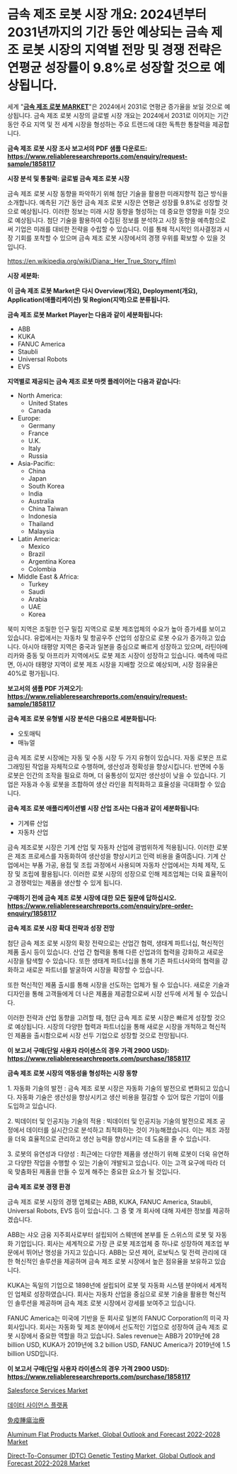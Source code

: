 <p><h1>금속 제조 로봇 시장 개요: 2024년부터 2031년까지의 기간 동안 예상되는 금속 제조 로봇 시장의 지역별 전망 및 경쟁 전략은 연평균 성장률이 9.8%로 성장할 것으로 예상됩니다.</h1></p><p>세계 "<strong><a href="https://www.reliableresearchreports.com/metal-manufacturing-robot-r1858117">금속 제조 로봇 MARKET</a></strong>"은 2024에서 2031로 연평균 증가율을 보일 것으로 예상됩니다. 금속 제조 로봇 시장의 글로벌 시장 개요는 2024에서 2031로 이어지는 기간 동안 주요 지역 및 전 세계 시장을 형성하는 주요 트렌드에 대한 독특한 통찰력을 제공합니다.</p>
<p><strong>금속 제조 로봇 시장 조사 보고서의 PDF 샘플 다운로드: <a href="https://www.reliableresearchreports.com/enquiry/request-sample/1858117">https://www.reliableresearchreports.com/enquiry/request-sample/1858117</a></strong></p>
<p><strong>시장 분석 및 통찰력: 글로벌 금속 제조 로봇 시장</strong></p>
<p><p>금속 제조 로봇 시장 동향을 파악하기 위해 첨단 기술을 활용한 미래지향적 접근 방식을 소개합니다. 예측된 기간 동안 금속 제조 로봇 시장은 연평균 성장률 9.8%로 성장할 것으로 예상됩니다. 이러한 정보는 미래 시장 동향을 형성하는 데 중요한 영향을 미칠 것으로 예상됩니다. 첨단 기술을 활용하여 수집된 정보를 분석하고 시장 동향을 예측함으로써 기업은 미래를 대비한 전략을 수립할 수 있습니다. 이를 통해 적시적인 의사결정과 시장 기회를 포착할 수 있으며 금속 제조 로봇 시장에서의 경쟁 우위를 확보할 수 있을 것입니다.</p></p>
<p><a href="%7CAUTHORITHY_DOMAIN_URL%7C">https://en.wikipedia.org/wiki/Diana:_Her_True_Story_(film)</a></p>
<p><strong>시장 세분화:</strong></p>
<p><strong>이 금속 제조 로봇 Market은 다시 Overview(개요), Deployment(개요), Application(애플리케이션) 및 Region(지역)으로 분류됩니다.</strong></p>
<p><strong>금속 제조 로봇 Market Player는 다음과 같이 세분화됩니다:</strong></p>
<p><ul><li>ABB</li><li>KUKA</li><li>FANUC America</li><li>Staubli</li><li>Universal Robots</li><li>EVS</li></ul></p>
<p><strong>지역별로 제공되는 금속 제조 로봇 마켓 플레이어는 다음과 같습니다:</strong></p>
<p><ul>
    <li>
        North America:
        <ul>
            <li>United States</li>
            <li>Canada</li>
        </ul>
    </li>
    <li>
        Europe:
        <ul>
            <li>Germany</li>
            <li>France</li>
            <li>U.K.</li>
            <li>Italy</li>
            <li>Russia</li>
        </ul>
    </li>
    <li>
        Asia-Pacific:
        <ul>
            <li>China</li>
            <li>Japan</li>
            <li>South Korea</li>
            <li>India</li>
            <li>Australia</li>
            <li>China Taiwan</li>
            <li>Indonesia</li>
            <li>Thailand</li>
            <li>Malaysia</li>
        </ul>
    </li>
    <li>
        Latin America:
        <ul>
            <li>Mexico</li>
            <li>Brazil</li>
            <li>Argentina Korea</li>
            <li>Colombia</li>
        </ul>
    </li>
    <li>
        Middle East & Africa:
        <ul>
            <li>Turkey</li>
            <li>Saudi</li>
            <li>Arabia</li>
            <li>UAE</li>
            <li>Korea</li>
        </ul>
    </li>
    </ul></p>
<p><p>북미 지역은 조밀한 인구 밀집 지역으로 로봇 제조업체의 수요가 높아 증가세를 보이고 있습니다. 유럽에서는 자동차 및 항공우주 산업의 성장으로 로봇 수요가 증가하고 있습니다. 아시아 태평양 지역은 중국과 일본을 중심으로 빠르게 성장하고 있으며, 라틴아메리카와 중동 및 아프리카 지역에서도 로봇 제조 시장이 성장하고 있습니다. 예측에 따르면, 아시아 태평양 지역이 로봇 제조 시장을 지배할 것으로 예상되며, 시장 점유율은 40%로 평가됩니다.</p></p>
<p><strong>보고서의 샘플 PDF 가져오기: <a href="https://www.reliableresearchreports.com/enquiry/request-sample/1858117">https://www.reliableresearchreports.com/enquiry/request-sample/1858117</a></strong></p>
<p><strong>금속 제조 로봇 유형별 시장 분석은 다음으로 세분화됩니다:</strong></p>
<p><ul><li>오토매틱</li><li>매뉴얼</li></ul></p>
<p><p>금속 제조 로봇 시장에는 자동 및 수동 시장 두 가지 유형이 있습니다. 자동 로봇은 프로그래밍된 작업을 자체적으로 수행하며, 생산성과 정확성을 향상시킵니다. 반면에 수동 로봇은 인간의 조작을 필요로 하며, 더 융통성이 있지만 생산성이 낮을 수 있습니다. 기업은 자동과 수동 로봇을 조합하여 생산 라인을 최적화하고 효율성을 극대화할 수 있습니다.</p></p>
<p><strong>금속 제조 로봇 애플리케이션별 시장 산업 조사는 다음과 같이 세분화됩니다:</strong></p>
<p><ul><li>기계류 산업</li><li>자동차 산업</li></ul></p>
<p><p>금속 제조로봇 시장은 기계 산업 및 자동차 산업에 광범위하게 적용됩니다. 이러한 로봇은 제조 프로세스를 자동화하여 생산성을 향상시키고 인력 비용을 줄여줍니다. 기계 산업에서는 부품 가공, 용접 및 조립 과정에서 사용되며 자동차 산업에서는 차체 제작, 도장 및 조립에 활용됩니다. 이러한 로봇 시장의 성장으로 인해 제조업체는 더욱 효율적이고 경쟁력있는 제품을 생산할 수 있게 됩니다.</p></p>
<p><strong>구매하기 전에 금속 제조 로봇 시장에 대한 모든 질문에 답하십시오. <a href="https://www.reliableresearchreports.com/enquiry/pre-order-enquiry/1858117">https://www.reliableresearchreports.com/enquiry/pre-order-enquiry/1858117</a></strong></p>
<p><strong>금속 제조 로봇 시장 확대 전략과 성장 전망</strong></p>
<p><p>첨단 금속 제조 로봇 시장의 확장 전략으로는 산업간 협력, 생태계 파트너십, 혁신적인 제품 출시 등이 있습니다. 산업 간 협력을 통해 다른 산업과의 협력을 강화하고 새로운 시장을 탐색할 수 있습니다. 또한 생태계 파트너십을 통해 기존 파트너사와의 협력을 강화하고 새로운 파트너를 발굴하여 시장을 확장할 수 있습니다.</p><p>또한 혁신적인 제품 출시를 통해 시장을 선도하는 업체가 될 수 있습니다. 새로운 기술과 디자인을 통해 고객들에게 더 나은 제품을 제공함으로써 시장 선두에 서게 될 수 있습니다.</p><p>이러한 전략과 산업 동향을 고려할 때, 첨단 금속 제조 로봇 시장은 빠르게 성장할 것으로 예상됩니다. 시장의 다양한 협력과 파트너십을 통해 새로운 시장을 개척하고 혁신적인 제품을 출시함으로써 시장 선두 기업으로 성장할 것으로 전망됩니다.</p></p>
<p><strong>이 보고서 구매(단일 사용자 라이센스의 경우 가격 2900 USD): <a href="https://www.reliableresearchreports.com/purchase/1858117">https://www.reliableresearchreports.com/purchase/1858117</a></strong></p>
<p><strong>금속 제조 로봇 시장의 역동성을 형성하는 시장 동향</strong></p>
<p><p>1. 자동화 기술의 발전 : 금속 제조 로봇 시장은 자동화 기술의 발전으로 변화되고 있습니다. 자동화 기술은 생산성을 향상시키고 생산 비용을 절감할 수 있어 많은 기업이 이를 도입하고 있습니다.</p><p>2. 빅데이터 및 인공지능 기술의 적용 : 빅데이터 및 인공지능 기술의 발전으로 제조 공정에서 데이터를 실시간으로 분석하고 최적화하는 것이 가능해졌습니다. 이는 제조 과정을 더욱 효율적으로 관리하고 생산 능력을 향상시키는 데 도움을 줄 수 있습니다.</p><p>3. 로봇의 유연성과 다양성 : 최근에는 다양한 제품을 생산하기 위해 로봇이 더욱 유연하고 다양한 작업을 수행할 수 있는 기술이 개발되고 있습니다. 이는 고객 요구에 따라 더욱 맞춤화된 제품을 만들 수 있게 해주는 중요한 요소가 될 것입니다.</p></p>
<p><strong>금속 제조 로봇 경쟁 환경</strong></p>
<p><p>금속 제조 로봇 시장의 경쟁 업체로는 ABB, KUKA, FANUC America, Staubli, Universal Robots, EVS 등이 있습니다. 그 중 몇 개 회사에 대해 자세한 정보를 제공하겠습니다.</p><p>ABB는 샤오 금융 지주회사로부터 설립되어 스웨덴에 본부를 둔 스위스의 로봇 및 자동화 기업입니다. 회사는 세계적으로 가장 큰 로봇 제조업체 중 하나로 성장하여 제조업 부문에서 뛰어난 명성을 가지고 있습니다. ABB는 모션 제어, 로보틱스 및 전력 관리에 대한 혁신적인 솔루션을 제공하며 금속 제조 로봇 시장에서 높은 점유율을 보유하고 있습니다.</p><p>KUKA는 독일의 기업으로 1898년에 설립되어 로봇 및 자동화 시스템 분야에서 세계적인 업체로 성장하였습니다. 회사는 자동차 산업을 중심으로 로봇 기술을 활용한 혁신적인 솔루션을 제공하며 금속 제조 로봇 시장에서 강세를 보여주고 있습니다.</p><p>FANUC America는 미국에 기반을 둔 회사로 일본의 FANUC Corporation의 미국 자회사입니다. 회사는 자동화 및 제조 분야에서 선도적인 기업으로 성장하여 금속 제조 로봇 시장에서 중요한 역할을 하고 있습니다. Sales revenue는 ABB가 2019년에 28 billion USD, KUKA가 2019년에 3.2 billion USD, FANUC America가 2019년에 1.5 billion USD입니다.</p></p>
<p><strong>이 보고서 구매(단일 사용자 라이센스의 경우 가격 2900 USD): <a href="https://www.reliableresearchreports.com/purchase/1858117">https://www.reliableresearchreports.com/purchase/1858117</a></strong></p>
<p><p><a href="https://github.com/alexxisgm/Market-Research-Report-List-2/blob/main/salesforce-services-market.md">Salesforce Services Market</a></p><p><a href="https://medium.com/@derrickmafrks96745/%EB%8D%B0%EC%9D%B4%ED%84%B0-%EA%B3%BC%ED%95%99-%ED%94%8C%EB%9E%AB%ED%8F%BC-%EC%8B%9C%EC%9E%A5%EC%9D%98-%EC%A0%84%EB%9E%B5%EC%A0%81-%EC%9D%B4%ED%95%B4-%EB%8D%B0%EC%9D%B4%ED%84%B0-%EA%B3%BC%ED%95%99-%ED%94%8C%EB%9E%AB%ED%8F%BC-%EC%82%B0%EC%97%85%EC%97%90%EC%84%9C-%EC%A0%9C%ED%92%88-%EC%A7%84%ED%99%94-%EB%B0%8F-%EC%8B%9C%EC%9E%A5-%EC%84%B8%EB%B6%84%ED%99%94-3ea6c0371803">데이터 사이언스 플랫폼</a></p><p><a href="https://medium.com/@novastamm2023/%E3%82%B0%E3%83%AD%E3%83%BC%E3%83%90%E3%83%AB%E3%81%AA%E5%85%8D%E7%96%AB%E8%85%AB%E7%98%8D%E5%AD%A6%E6%B2%BB%E7%99%82%E7%94%A3%E6%A5%AD-%E7%A8%AE%E9%A1%9E-%E5%BF%9C%E7%94%A8-%E5%B8%82%E5%A0%B4%E3%83%97%E3%83%AC%E3%83%BC%E3%83%A4%E3%83%BC-%E5%9C%B0%E5%9F%9F%E5%88%A5%E6%88%90%E9%95%B7%E5%88%86%E6%9E%90-%E3%81%8A%E3%82%88%E3%81%B3%E5%B0%86%E6%9D%A5%E3%81%AE%E3%82%B7%E3%83%8A%E3%83%AA%E3%82%AA-2024%E5%B9%B4-2031%E5%B9%B4-caf34d689102">免疫腫瘍治療</a></p><p><a href="https://issuu.com/reportprime-2/docs/aluminum-flat-products-market-globa_db2463cfa96ef6">Aluminum Flat Products Market, Global Outlook and Forecast 2022-2028 Market</a></p><p><a href="https://issuu.com/reportprime-2/docs/direct-to-consumer-dtc-genetic-testing-market-glob">Direct-To-Consumer (DTC) Genetic Testing Market, Global Outlook and Forecast 2022-2028 Market</a></p></p>